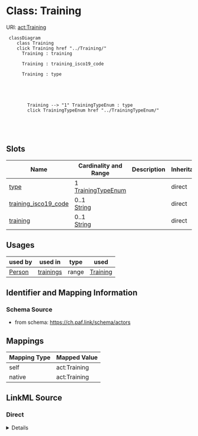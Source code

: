 

# Class: Training 



URI: [act:Training](https://ch.paf.link/schema/actors/Training)





```mermaid
 classDiagram
    class Training
    click Training href "../Training/"
      Training : training
        
      Training : training_isco19_code
        
      Training : type
        
          
    
        
        
        Training --> "1" TrainingTypeEnum : type
        click TrainingTypeEnum href "../TrainingTypeEnum/"
    

        
      
```




<!-- no inheritance hierarchy -->


## Slots

| Name | Cardinality and Range | Description | Inheritance |
| ---  | --- | --- | --- |
| [type](type.md) | 1 <br/> [TrainingTypeEnum](TrainingTypeEnum.md) |  | direct |
| [training_isco19_code](training_isco19_code.md) | 0..1 <br/> [String](String.md) |  | direct |
| [training](training.md) | 0..1 <br/> [String](String.md) |  | direct |





## Usages

| used by | used in | type | used |
| ---  | --- | --- | --- |
| [Person](Person.md) | [trainings](trainings.md) | range | [Training](Training.md) |







## Identifier and Mapping Information






### Schema Source


* from schema: https://ch.paf.link/schema/actors




## Mappings

| Mapping Type | Mapped Value |
| ---  | ---  |
| self | act:Training |
| native | act:Training |






## LinkML Source

<!-- TODO: investigate https://stackoverflow.com/questions/37606292/how-to-create-tabbed-code-blocks-in-mkdocs-or-sphinx -->

### Direct

<details>
```yaml
name: Training
from_schema: https://ch.paf.link/schema/actors
attributes:
  type:
    name: type
    from_schema: https://ch.paf.link/schema/actors
    rank: 1000
    domain_of:
    - Training
    - Contact
    range: TrainingTypeEnum
    required: true
  training_isco19_code:
    name: training_isco19_code
    from_schema: https://ch.paf.link/schema/actors
    rank: 1000
    domain_of:
    - Training
  training:
    name: training
    from_schema: https://ch.paf.link/schema/actors
    rank: 1000
    domain_of:
    - Training

```
</details>

### Induced

<details>
```yaml
name: Training
from_schema: https://ch.paf.link/schema/actors
attributes:
  type:
    name: type
    from_schema: https://ch.paf.link/schema/actors
    rank: 1000
    alias: type
    owner: Training
    domain_of:
    - Training
    - Contact
    range: TrainingTypeEnum
    required: true
  training_isco19_code:
    name: training_isco19_code
    from_schema: https://ch.paf.link/schema/actors
    rank: 1000
    alias: training_isco19_code
    owner: Training
    domain_of:
    - Training
    range: string
  training:
    name: training
    from_schema: https://ch.paf.link/schema/actors
    rank: 1000
    alias: training
    owner: Training
    domain_of:
    - Training
    range: string

```
</details>